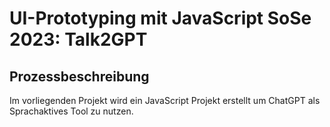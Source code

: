 # UI-Prototyping mit JavaScript SoSe 2023: Talk2GPT

## Prozessbeschreibung

Im vorliegenden Projekt wird ein JavaScript Projekt erstellt um ChatGPT als Sprachaktives Tool zu nutzen.
